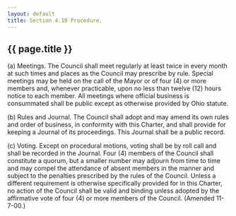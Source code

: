 ```yaml
---
layout: default 
title: Section 4.10 Procedure.
---
```


{{ page.title }}
----------------

​(a) Meetings. The Council shall meet regularly at least twice in every
month at such times and places as the Council may prescribe by rule.
Special meetings may be held on the call of the Mayor or of four (4) or
more members and, whenever practicable, upon no less than twelve (12)
hours notice to each member. All meetings where official business is
consummated shall be public except as otherwise provided by Ohio
statute.

​(b) Rules and Journal. The Council shall adopt and may amend its own
rules and order of business, in conformity with this Charter, and shall
provide for keeping a Journal of its proceedings. This Journal shall be
a public record.

​(c) Voting. Except on procedural motions, voting shall be by roll call
and shall be recorded in the Journal. Four (4) members of the Council
shall constitute a quorum, but a smaller number may adjourn from time to
time and may compel the attendance of absent members in the manner and
subject to the penalties prescribed by the rules of the Council. Unless
a different requirement is otherwise specifically provided for in this
Charter, no action of the Council shall be valid and binding unless
adopted by the affirmative vote of four (4) or more members of the
Council. (Amended 11-7-00.)

